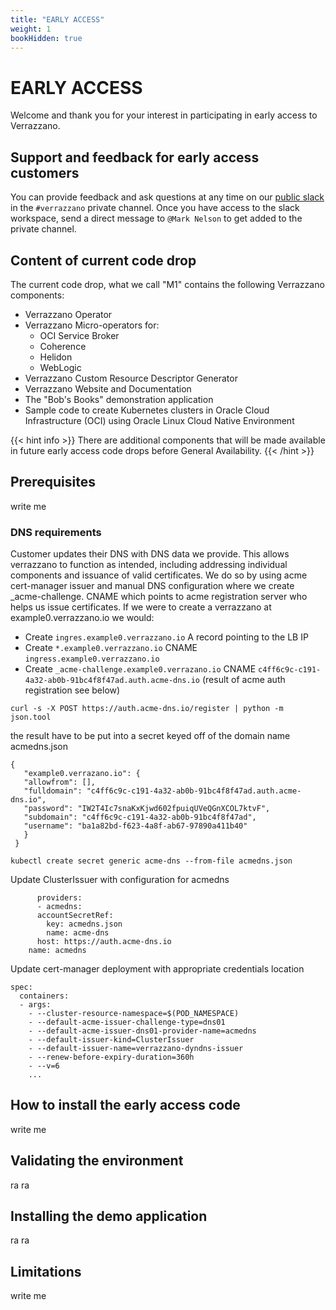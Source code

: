 ```yaml
---
title: "EARLY ACCESS"
weight: 1
bookHidden: true
---
```


# EARLY ACCESS

Welcome and thank you for your interest in participating in early
access to Verrazzano.

## Support and feedback for early access customers

You can provide feedback and ask questions at any time on our
[public slack](https://weblogic-slack-inviter.herokuapp.com/) in
the `#verrazzano` private channel.  Once you have access to the
slack workspace, send a direct message to `@Mark Nelson` to get
added to the private channel.

## Content of current code drop

The current code drop, what we call "M1" contains the following
Verrazzano components:

* Verrazzano Operator
* Verrazzano Micro-operators for:
   * OCI Service Broker
   * Coherence
   * Helidon
   * WebLogic
* Verrazzano Custom Resource Descriptor Generator
* Verrazzano Website and Documentation
* The "Bob's Books" demonstration application
* Sample code to create Kubernetes clusters in Oracle Cloud Infrastructure (OCI)
  using Oracle Linux Cloud Native Environment

{{< hint info >}}
There are additional components that will be made available in future
early access code drops before General Availability.
{{< /hint >}}

## Prerequisites

write me

### DNS requirements

Customer updates their DNS with DNS data we provide. This allows verrazzano to function as intended, including addressing individual components and issuance of valid certificates. We do so by using acme cert-manager issuer and manual DNS configuration where we create _acme-challenge. CNAME which points to acme registration server who helps us issue certificates. If we were to create a verrazzano at example0.verrazzano.io we would:

* Create `ingres.example0.verrazzano.io` A record pointing to the LB IP
* Create `*.example0.verrazzano.io` CNAME `ingress.example0.verrazzano.io`
* Create `_acme-challenge.example0.verrazano.io` CNAME `c4ff6c9c-c191-4a32-ab0b-91bc4f8f47ad.auth.acme-dns.io` (result of acme auth registration see below)

`curl -s -X POST https://auth.acme-dns.io/register | python -m json.tool`

the result have to be put into a secret keyed off of the domain name acmedns.json

```
{
   "example0.verrazano.io": {
   "allowfrom": [],
   "fulldomain": "c4ff6c9c-c191-4a32-ab0b-91bc4f8f47ad.auth.acme-dns.io",
   "password": "IW2T4Ic7snaKxKjwd602fpuiqUVeQGnXCOL7ktvF",
   "subdomain": "c4ff6c9c-c191-4a32-ab0b-91bc4f8f47ad",
   "username": "ba1a82bd-f623-4a8f-ab67-97890a411b40"
   }
 }
```

`kubectl create secret generic acme-dns --from-file acmedns.json`

Update ClusterIssuer with configuration for acmedns

```
      providers:
      - acmedns:
	  accountSecretRef:
	    key: acmedns.json
	    name: acme-dns
	  host: https://auth.acme-dns.io
	name: acmedns
```

Update cert-manager deployment with appropriate credentials location

```
spec:
  containers:
  - args:
    - --cluster-resource-namespace=$(POD_NAMESPACE)
    - --default-acme-issuer-challenge-type=dns01
    - --default-acme-issuer-dns01-provider-name=acmedns
    - --default-issuer-kind=ClusterIssuer
    - --default-issuer-name=verrazzano-dyndns-issuer
    - --renew-before-expiry-duration=360h
    - --v=6
    ...
```    


## How to install the early access code

write me

## Validating the environment

ra ra

## Installing the demo application

ra ra


## Limitations

write me
